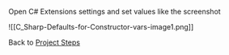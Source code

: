Open C# Extensions settings and set values like the screenshot

![[C_Sharp-Defaults-for-Constructor-vars-image1.png]]

Back to [Project Steps](obsidian://open?vault=Advance%20Class&file=Programming%2F0%20-%20Project%20Steps)